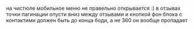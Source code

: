 на чистюле мобильное меню не правельно открывается :)
в отзывах точки пагинации опусти вниз между отзывами и кнопкой
фон блока с контактими должен быть до конца боди, а не 360 он вообще пропадает